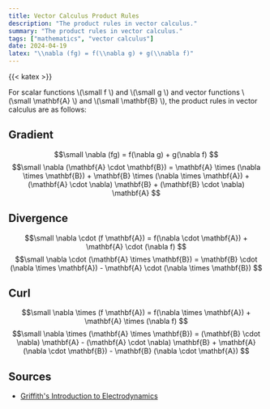 ```yaml
---
title: Vector Calculus Product Rules
description: "The product rules in vector calculus."
summary: "The product rules in vector calculus."
tags: ["mathematics", "vector calculus"]
date: 2024-04-19
latex: "\\nabla (fg) = f(\\nabla g) + g(\\nabla f)"
---
```


{{< katex >}}

For scalar functions \\(\small f \\) and \\(\small g \\) and vector functions \\(\small \mathbf{A} \\) and \\(\small \mathbf{B} \\), the product rules in vector calculus are as follows:

## Gradient
$$\small  \nabla (fg) = f(\nabla g) + g(\nabla f) $$
$$\small  \nabla (\mathbf{A} \cdot \mathbf{B}) = \mathbf{A} \times (\nabla \times \mathbf{B}) + \mathbf{B} \times (\nabla \times \mathbf{A}) + (\mathbf{A} \cdot \nabla) \mathbf{B} + (\mathbf{B} \cdot \nabla) \mathbf{A} $$

## Divergence
$$\small \nabla \cdot (f \mathbf{A}) = f(\nabla \cdot \mathbf{A}) + \mathbf{A} \cdot (\nabla f) $$
$$\small  \nabla \cdot (\mathbf{A} \times \mathbf{B}) = \mathbf{B} \cdot (\nabla \times \mathbf{A}) - \mathbf{A} \cdot (\nabla \times \mathbf{B}) $$

## Curl
$$\small \nabla \times (f \mathbf{A}) = f(\nabla \times \mathbf{A}) + \mathbf{A} \times (\nabla f) $$
$$\small \nabla \times (\mathbf{A} \times \mathbf{B}) = (\mathbf{B} \cdot \nabla) \mathbf{A} - (\mathbf{A} \cdot \nabla) \mathbf{B} + \mathbf{A} (\nabla \cdot \mathbf{B}) - \mathbf{B} (\nabla \cdot \mathbf{A}) $$

## Sources

- [Griffith's Introduction to Electrodynamics](https://www.amazon.com/Introduction-Electrodynamics-David-J-Griffiths/dp/1108420419)

